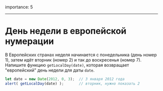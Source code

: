 importance: 5

---

# День недели в европейской нумерации

В Европейских странах неделя начинается с понедельника (день номер 1), затем идёт вторник (номер 2) и так до воскресенья (номер 7). Напишите функцию `getLocalDay(date)`, которая возвращает "европейский" день недели для даты `date`.

```js no-beautify
let date = new Date(2012, 0, 3);  // 3 января 2012 года
alert( getLocalDay(date) );       // вторник, нужно показать 2
```
